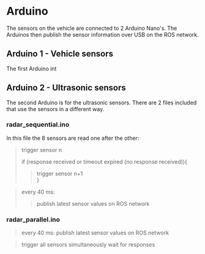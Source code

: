 # Arduino

The sensors on the vehicle are connected to 2 Arduino Nano's. The Arduinos then publish the sensor information over USB on the ROS network.


## Arduino 1 - Vehicle sensors
The first Arduino int

## Arduino 2 - Ultrasonic sensors
The second Arduino is for the ultrasonic sensors. There are 2 files included that use the sensors in a different way.

### radar_sequential.ino
In this file the 8 sensors are read one after the other:

> trigger sensor n  
>   
> if (response received or timeout expired (no response received)){  
> > trigger sensor n+1  
>}

> every 40 ms:  
> > publish latest sensor values on ROS network
  
### radar_parallel.ino

> every 40 ms:
> publish latest sensor values on ROS network
  
> trigger all sensors simultaneously
> wait for responses
